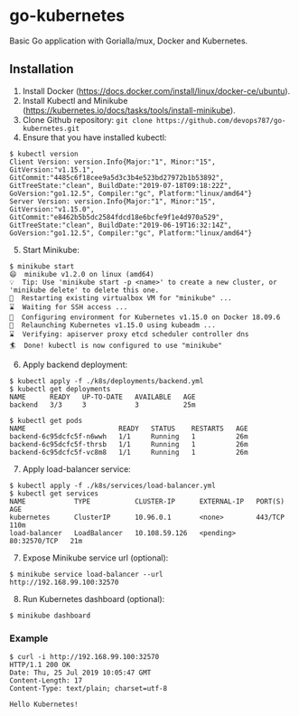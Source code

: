 # go-kubernetes
Basic Go application with Gorialla/mux, Docker and Kubernetes.

## Installation
1. Install Docker (https://docs.docker.com/install/linux/docker-ce/ubuntu).
2. Install Kubectl and Minikube (https://kubernetes.io/docs/tasks/tools/install-minikube).
3. Clone Github repository: `git clone https://github.com/devops787/go-kubernetes.git`
4. Ensure that you have installed kubectl:
```
$ kubectl version
Client Version: version.Info{Major:"1", Minor:"15", GitVersion:"v1.15.1", GitCommit:"4485c6f18cee9a5d3c3b4e523bd27972b1b53892", GitTreeState:"clean", BuildDate:"2019-07-18T09:18:22Z", GoVersion:"go1.12.5", Compiler:"gc", Platform:"linux/amd64"}
Server Version: version.Info{Major:"1", Minor:"15", GitVersion:"v1.15.0", GitCommit:"e8462b5b5dc2584fdcd18e6bcfe9f1e4d970a529", GitTreeState:"clean", BuildDate:"2019-06-19T16:32:14Z", GoVersion:"go1.12.5", Compiler:"gc", Platform:"linux/amd64"}
```
5. Start Minikube: 
```
$ minikube start
😄  minikube v1.2.0 on linux (amd64)
💡  Tip: Use 'minikube start -p <name>' to create a new cluster, or 'minikube delete' to delete this one.
🔄  Restarting existing virtualbox VM for "minikube" ...
⌛  Waiting for SSH access ...
🐳  Configuring environment for Kubernetes v1.15.0 on Docker 18.09.6
🔄  Relaunching Kubernetes v1.15.0 using kubeadm ... 
⌛  Verifying: apiserver proxy etcd scheduler controller dns
🏄  Done! kubectl is now configured to use "minikube"
```
6. Apply backend deployment:
```
$ kubectl apply -f ./k8s/deployments/backend.yml
$ kubectl get deployments
NAME      READY   UP-TO-DATE   AVAILABLE   AGE
backend   3/3     3            3           25m

$ kubectl get pods
NAME                       READY   STATUS    RESTARTS   AGE
backend-6c95dcfc5f-n6wwh   1/1     Running   1          26m
backend-6c95dcfc5f-thrsb   1/1     Running   1          26m
backend-6c95dcfc5f-vc8m8   1/1     Running   1          26m
```
7. Apply load-balancer service:
```
$ kubectl apply -f ./k8s/services/load-balancer.yml
$ kubectl get services
NAME            TYPE           CLUSTER-IP      EXTERNAL-IP   PORT(S)        AGE
kubernetes      ClusterIP      10.96.0.1       <none>        443/TCP        110m
load-balancer   LoadBalancer   10.108.59.126   <pending>     80:32570/TCP   21m
```
7. Expose Minikube service url (optional):
```
$ minikube service load-balancer --url
http://192.168.99.100:32570
```
8. Run Kubernetes dashboard (optional):
```
$ minikube dashboard
```

### Example
```
$ curl -i http://192.168.99.100:32570
HTTP/1.1 200 OK
Date: Thu, 25 Jul 2019 10:05:47 GMT
Content-Length: 17
Content-Type: text/plain; charset=utf-8

Hello Kubernetes!
```